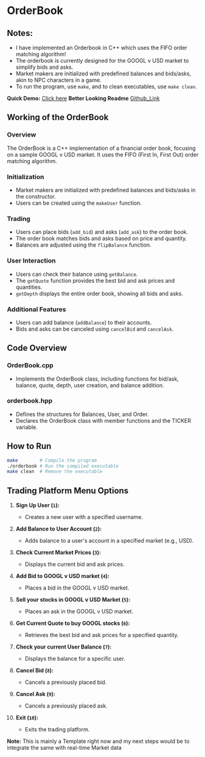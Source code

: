 # OrderBook

## Notes:

- I have implemented an Orderbook in C++ which uses the FIFO order matching algorithm!
- The orderbook is currently designed for the GOOGL v USD market to simplify bids and asks.
- Market makers are initialized with predefined balances and bids/asks, akin to NPC characters in a game.
- To run the program, use `make`, and to clean executables, use `make clean`.

**Quick Demo:** [Click here](https://drive.google.com/file/d/1zWtscQt6ctCLNztfaFNNnSa45gWUYk_r/view?usp=share_link) 
**Better Looking Readme** [Github_Link](https://github.com/akhilnev/OrderBook/)

## Working of the OrderBook

### Overview
The OrderBook is a C++ implementation of a financial order book, focusing on a sample GOOGL v USD market. It uses the FIFO (First In, First Out) order matching algorithm.

### Initialization
- Market makers are initialized with predefined balances and bids/asks in the constructor.
- Users can be created using the `makeUser` function.

### Trading
- Users can place bids (`add_bid`) and asks (`add_ask`) to the order book.
- The order book matches bids and asks based on price and quantity.
- Balances are adjusted using the `flipBalance` function.

### User Interaction
- Users can check their balance using `getBalance`.
- The `getQuote` function provides the best bid and ask prices and quantities.
- `getDepth` displays the entire order book, showing all bids and asks.

### Additional Features
- Users can add balance (`addBalance`) to their accounts.
- Bids and asks can be canceled using `cancelBid` and `cancelAsk`.

## Code Overview

### OrderBook.cpp
- Implements the OrderBook class, including functions for bid/ask, balance, quote, depth, user creation, and balance addition.

### orderbook.hpp
- Defines the structures for Balances, User, and Order.
- Declares the OrderBook class with member functions and the TICKER variable.

## How to Run

```bash 
make        # Compile the program
./orderbook # Run the compiled executable
make clean  # Remove the executable
```

## Trading Platform Menu Options

1. **Sign Up User (`1`):**
   - Creates a new user with a specified username.

2. **Add Balance to User Account (`2`):**
   - Adds balance to a user's account in a specified market (e.g., USD).

3. **Check Current Market Prices (`3`):**
   - Displays the current bid and ask prices.

4. **Add Bid to GOOGL v USD market (`4`):**
   - Places a bid in the GOOGL v USD market.

5. **Sell your stocks in GOOGL v USD Market (`5`):**
   - Places an ask in the GOOGL v USD market.

6. **Get Current Quote to buy GOOGL stocks (`6`):**
   - Retrieves the best bid and ask prices for a specified quantity.

7. **Check your current User Balance (`7`):**
   - Displays the balance for a specific user.

8. **Cancel Bid (`8`):**
   - Cancels a previously placed bid.

9. **Cancel Ask (`9`):**
   - Cancels a previously placed ask.

10. **Exit (`10`):**
    - Exits the trading platform.

**Note:** This is mainly a Template right now and my next steps would be to integrate the same with real-time Market data 
